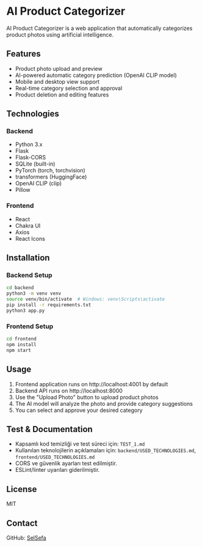 # AI Product Categorizer

AI Product Categorizer is a web application that automatically categorizes product photos using artificial intelligence.

## Features

- Product photo upload and preview
- AI-powered automatic category prediction (OpenAI CLIP model)
- Mobile and desktop view support
- Real-time category selection and approval
- Product deletion and editing features

## Technologies

### Backend
- Python 3.x
- Flask
- Flask-CORS
- SQLite (built-in)
- PyTorch (torch, torchvision)
- transformers (HuggingFace)
- OpenAI CLIP (clip)
- Pillow

### Frontend
- React
- Chakra UI
- Axios
- React Icons

## Installation

### Backend Setup

```bash
cd backend
python3 -m venv venv
source venv/bin/activate  # Windows: venv\Scripts\activate
pip install -r requirements.txt
python3 app.py
```

### Frontend Setup

```bash
cd frontend
npm install
npm start
```

## Usage

1. Frontend application runs on http://localhost:4001 by default
2. Backend API runs on http://localhost:8000
3. Use the "Upload Photo" button to upload product photos
4. The AI model will analyze the photo and provide category suggestions
5. You can select and approve your desired category

## Test & Documentation
- Kapsamlı kod temizliği ve test süreci için: `TEST_1.md`
- Kullanılan teknolojilerin açıklamaları için: `backend/USED_TECHNOLOGIES.md`, `frontend/USED_TECHNOLOGIES.md`
- CORS ve güvenlik ayarları test edilmiştir.
- ESLint/linter uyarıları giderilmiştir.

## License

MIT

## Contact

GitHub: [SelSefa](https://github.com/SelSefa) 
